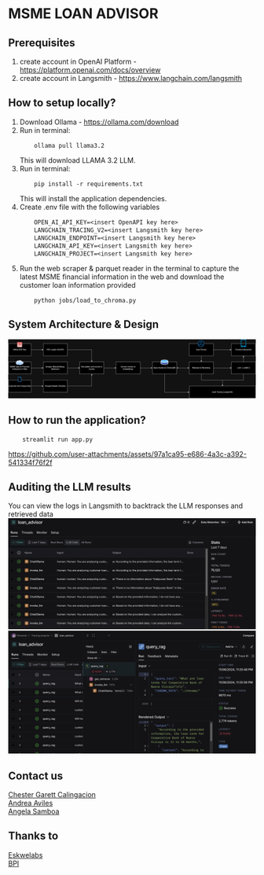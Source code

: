 # MSME LOAN ADVISOR #

## Prerequisites
1) create account in OpenAI Platform - https://platform.openai.com/docs/overview
2) create account in Langsmith - https://www.langchain.com/langsmith

## How to setup locally?
1) Download Ollama - https://ollama.com/download
2) Run in terminal: 
    ```
        ollama pull llama3.2
    ``` 
    This will download LLAMA 3.2 LLM.
3) Run in terminal:
    ```
        pip install -r requirements.txt
    ```
    This will install the application dependencies.
4) Create .env file with the following variables
    ```
        OPEN_AI_API_KEY=<insert OpenAPI key here>
        LANGCHAIN_TRACING_V2=<insert Langsmith key here>
        LANGCHAIN_ENDPOINT=<insert Langsmith key here>
        LANGCHAIN_API_KEY=<insert Langsmith key here>
        LANGCHAIN_PROJECT=<insert Langsmith key here>
    ```
5) Run the web scraper & parquet reader in the terminal to capture the latest MSME financial information in the web and download the customer loan information provided
    ```
        python jobs/load_to_chroma.py
    ```

## System Architecture & Design
![alt text](media/assets/system_architecture.png)

## How to run the application?
        streamlit run app.py
    



https://github.com/user-attachments/assets/97a1ca95-e686-4a3c-a392-541334f76f2f

## Auditing the LLM results
You can view the logs in Langsmith to backtrack the LLM responses and retrieved data
![alt text](media/assets/langsmith_view0.png)
![alt text](media/assets/langsmith_view.png)

## Contact us
[Chester Garett Calingacion](chestergarett@gmail.com)<br>
[Andrea Aviles](andrexaviles@gmail.com)<br>
[Angela Samboa](samboaangelag@gmail.com)<br>

## Thanks to
[Eskwelabs](https://www.eskwelabs.com/)<br>
[BPI](https://www.bpi.com.ph/)<br>